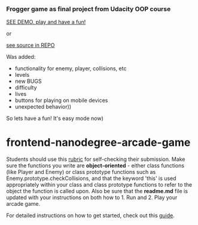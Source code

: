 ### Frogger game as final project from Udacity OOP course

[SEE DEMO, play and have a fun!](https://igorkurkov.github.io/frontend-nanodegree-arcade-game/)

or 

[see source in REPO](https://github.com/IgorKurkov/frontend-nanodegree-arcade-game)

Was added:

 - functionality for enemy, player, collisions, etc
 - levels
 - new BUGS
 - difficulty
 - lives
 - buttons for playing on mobile devices
 - unexpected behavior))

 So lets have a fun! It's easy mode now)


frontend-nanodegree-arcade-game
===============================

Students should use this [rubric](https://review.udacity.com/#!/projects/2696458597/rubric) for self-checking their submission. Make sure the functions you write are **object-oriented** - either class functions (like Player and Enemy) or class prototype functions such as Enemy.prototype.checkCollisions, and that the keyword 'this' is used appropriately within your class and class prototype functions to refer to the object the function is called upon. Also be sure that the **readme.md** file is updated with your instructions on both how to 1. Run and 2. Play your arcade game.

For detailed instructions on how to get started, check out this [guide](https://docs.google.com/document/d/1v01aScPjSWCCWQLIpFqvg3-vXLH2e8_SZQKC8jNO0Dc/pub?embedded=true).
